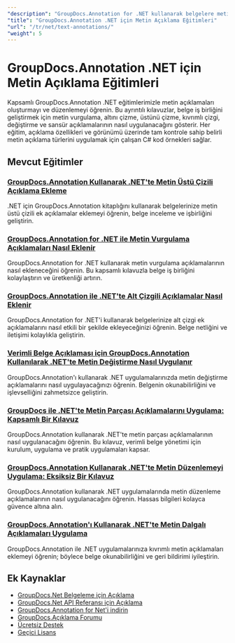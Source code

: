```yaml
---
"description": "GroupDocs.Annotation for .NET kullanarak belgelere metin açıklamaları ekleme, düzenleme ve yönetmeye ilişkin adım adım eğitimler."
"title": "GroupDocs.Annotation .NET için Metin Açıklama Eğitimleri"
"url": "/tr/net/text-annotations/"
"weight": 5
---
```


# GroupDocs.Annotation .NET için Metin Açıklama Eğitimleri

Kapsamlı GroupDocs.Annotation .NET eğitimlerimizle metin açıklamaları oluşturmayı ve düzenlemeyi öğrenin. Bu ayrıntılı kılavuzlar, belge iş birliğini geliştirmek için metin vurgulama, altını çizme, üstünü çizme, kıvrımlı çizgi, değiştirme ve sansür açıklamalarının nasıl uygulanacağını gösterir. Her eğitim, açıklama özellikleri ve görünümü üzerinde tam kontrole sahip belirli metin açıklama türlerini uygulamak için çalışan C# kod örnekleri sağlar.

## Mevcut Eğitimler

### [GroupDocs.Annotation Kullanarak .NET'te Metin Üstü Çizili Açıklama Ekleme](./add-text-strikeout-annotation-dotnet-groupdocs/)
.NET için GroupDocs.Annotation kitaplığını kullanarak belgelerinize metin üstü çizili ek açıklamalar eklemeyi öğrenin, belge inceleme ve işbirliğini geliştirin.

### [GroupDocs.Annotation for .NET ile Metin Vurgulama Açıklamaları Nasıl Eklenir](./groupdocs-annotation-net-text-highlight/)
GroupDocs.Annotation for .NET kullanarak metin vurgulama açıklamalarının nasıl ekleneceğini öğrenin. Bu kapsamlı kılavuzla belge iş birliğini kolaylaştırın ve üretkenliği artırın.

### [GroupDocs.Annotation ile .NET'te Alt Çizgili Açıklamalar Nasıl Eklenir](./add-underline-annotations-dotnet-groupdocs/)
GroupDocs.Annotation for .NET'i kullanarak belgelerinize alt çizgi ek açıklamalarını nasıl etkili bir şekilde ekleyeceğinizi öğrenin. Belge netliğini ve iletişimi kolaylıkla geliştirin.

### [Verimli Belge Açıklaması için GroupDocs.Annotation Kullanılarak .NET'te Metin Değiştirme Nasıl Uygulanır](./implement-text-replacement-net-groupdocs-annotation/)
GroupDocs.Annotation'ı kullanarak .NET uygulamalarınızda metin değiştirme açıklamalarını nasıl uygulayacağınızı öğrenin. Belgenin okunabilirliğini ve işlevselliğini zahmetsizce geliştirin.

### [GroupDocs ile .NET'te Metin Parçası Açıklamalarını Uygulama: Kapsamlı Bir Kılavuz](./implement-text-fragment-annotations-net-groupdocs/)
GroupDocs.Annotation kullanarak .NET'te metin parçası açıklamalarının nasıl uygulanacağını öğrenin. Bu kılavuz, verimli belge yönetimi için kurulum, uygulama ve pratik uygulamaları kapsar.

### [GroupDocs.Annotation Kullanarak .NET'te Metin Düzenlemeyi Uygulama: Eksiksiz Bir Kılavuz](./implement-text-redaction-dotnet-groupdocs-annotation/)
GroupDocs.Annotation kullanarak .NET uygulamalarında metin düzenleme açıklamalarının nasıl uygulanacağını öğrenin. Hassas bilgileri kolayca güvence altına alın.

### [GroupDocs.Annotation'ı Kullanarak .NET'te Metin Dalgalı Açıklamaları Uygulama](./implement-squiggly-annotations-net-groupdocs/)
GroupDocs.Annotation ile .NET uygulamalarınıza kıvrımlı metin açıklamaları eklemeyi öğrenin; böylece belge okunabilirliğini ve geri bildirimi iyileştirin.

## Ek Kaynaklar

- [GroupDocs.Net Belgeleme için Açıklama](https://docs.groupdocs.com/annotation/net/)
- [GroupDocs.Net API Referansı için Açıklama](https://reference.groupdocs.com/annotation/net/)
- [GroupDocs.Annotation for Net'i indirin](https://releases.groupdocs.com/annotation/net/)
- [GroupDocs.Açıklama Forumu](https://forum.groupdocs.com/c/annotation)
- [Ücretsiz Destek](https://forum.groupdocs.com/)
- [Geçici Lisans](https://purchase.groupdocs.com/temporary-license/)